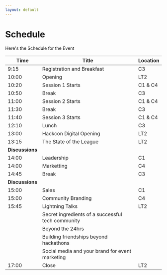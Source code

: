 ```yaml
---
layout: default
---
```

# Schedule
Here's the Schedule for the Event

| Time  | Title                      | Location |
|-------|----------------------------|----------|
| 9:15  | Registration and Breakfast | C3       |
| 10:00 | Opening                    | LT2      |
| 10:20 | Session 1 Starts           | C1 & C4  |
| 10:50 | Break                      | C3       |
| 11:00 | Session 2 Starts           | C1 & C4  |
| 11:30 | Break                      | C3       |
| 11:40 | Session 3 Starts           | C1 & C4  |
| 12:10 | Lunch                      | C3       |
| 13:00 | Hackcon Digital Opening    | LT2      |
| 13:15 | The State of the League    | LT2      |
| **Discussions**                    |          |
| 14:00 | Leadership                 | C1       |
| 14:00 | Marketting                 | C4       |
| 14:45 | Break                      | C3       |
| **Discussions**                    |          |
| 15:00 | Sales                      | C1       |
| 15:00 | Community Branding         | C4       |
| 15:45 | Lightning Talks            | LT2      |
||Secret ingredients of a successful tech community|
|       |Beyond the 24hrs            |          |
|       |Building friendships beyond hackathons |
||Social media and your brand for event marketing|
| 17:00 | Close                      | LT2      |

